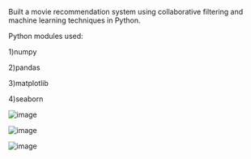 Built a movie recommendation system using collaborative filtering and machine learning techniques in Python.

Python modules used:


1)numpy 

2)pandas

3)matplotlib

4)seaborn

![image](https://github.com/SiddhantLotlikar/Bharat_Intern_Task2/assets/129778306/982957cb-cf40-4116-9bac-5537c60a7c18) 


![image](https://github.com/SiddhantLotlikar/Bharat_Intern_Task2/assets/129778306/593069be-07c0-4dd3-a0c2-3a56777d3bb6)


![image](https://github.com/SiddhantLotlikar/Bharat_Intern_Task2/assets/129778306/66d85cbf-74a1-419c-8038-0ab35d5d1a12)




